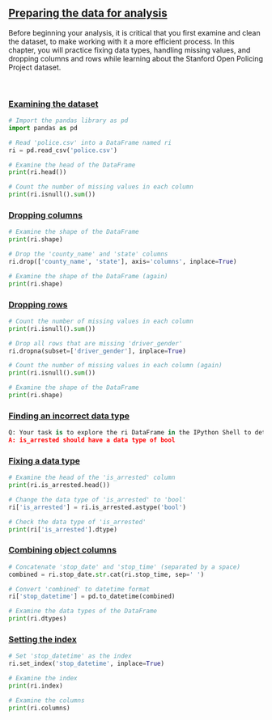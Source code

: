 ## [Preparing the data for analysis](https://campus.datacamp.com/courses/analyzing-police-activity-with-pandas/preparing-the-data-for-analysis)

Before beginning your analysis, it is critical that you first examine and clean the dataset, to make working with it a more efficient process. In this chapter, you will practice fixing data types, handling missing values, and dropping columns and rows while learning about the Stanford Open Policing Project dataset.

<br>

### [Examining the dataset](https://campus.datacamp.com/courses/analyzing-police-activity-with-pandas/preparing-the-data-for-analysis?ex=2)

```Python
# Import the pandas library as pd
import pandas as pd

# Read 'police.csv' into a DataFrame named ri
ri = pd.read_csv('police.csv')

# Examine the head of the DataFrame
print(ri.head())

# Count the number of missing values in each column
print(ri.isnull().sum())
```

### [Dropping columns](https://campus.datacamp.com/courses/analyzing-police-activity-with-pandas/preparing-the-data-for-analysis?ex=3)

```Python
# Examine the shape of the DataFrame
print(ri.shape)

# Drop the 'county_name' and 'state' columns
ri.drop(['county_name', 'state'], axis='columns', inplace=True)

# Examine the shape of the DataFrame (again)
print(ri.shape)
```

### [Dropping rows](https://campus.datacamp.com/courses/analyzing-police-activity-with-pandas/preparing-the-data-for-analysis?ex=4)

```Python
# Count the number of missing values in each column
print(ri.isnull().sum())

# Drop all rows that are missing 'driver_gender'
ri.dropna(subset=['driver_gender'], inplace=True)

# Count the number of missing values in each column (again)
print(ri.isnull().sum())

# Examine the shape of the DataFrame
print(ri.shape)
```

### [Finding an incorrect data type](https://campus.datacamp.com/courses/analyzing-police-activity-with-pandas/preparing-the-data-for-analysis?ex=6)

```Python
Q: Your task is to explore the ri DataFrame in the IPython Shell to determine which column's data type should be changed.
A: is_arrested should have a data type of bool
```

### [Fixing a data type](https://campus.datacamp.com/courses/analyzing-police-activity-with-pandas/preparing-the-data-for-analysis?ex=7)

```Python
# Examine the head of the 'is_arrested' column
print(ri.is_arrested.head())

# Change the data type of 'is_arrested' to 'bool'
ri['is_arrested'] = ri.is_arrested.astype('bool')

# Check the data type of 'is_arrested' 
print(ri['is_arrested'].dtype)
```

### [Combining object columns](https://campus.datacamp.com/courses/analyzing-police-activity-with-pandas/preparing-the-data-for-analysis?ex=9)

```Python
# Concatenate 'stop_date' and 'stop_time' (separated by a space)
combined = ri.stop_date.str.cat(ri.stop_time, sep=' ')

# Convert 'combined' to datetime format
ri['stop_datetime'] = pd.to_datetime(combined)

# Examine the data types of the DataFrame
print(ri.dtypes)
```

### [Setting the index](https://campus.datacamp.com/courses/analyzing-police-activity-with-pandas/preparing-the-data-for-analysis?ex=10)

```Python
# Set 'stop_datetime' as the index
ri.set_index('stop_datetime', inplace=True)

# Examine the index
print(ri.index)

# Examine the columns
print(ri.columns)
```